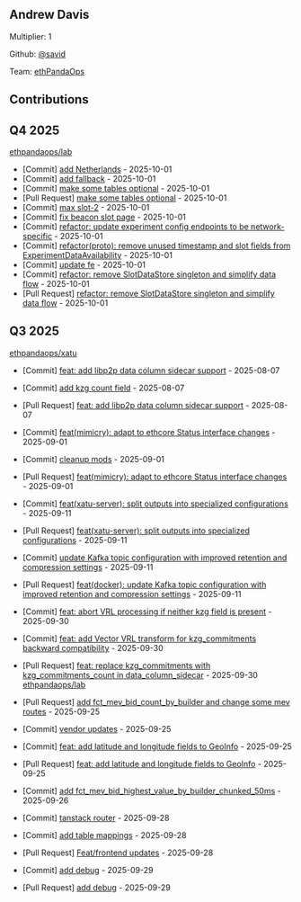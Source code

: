 
## Andrew Davis
Multiplier: 1

Github: [@savid](https://github.com/savid)

Team: [ethPandaOps](https://github.com/ethpandaops)

## Contributions

## Q4 2025


[ethpandaops/lab](https://github.com/ethpandaops/lab)
* [Commit] [add Netherlands](https://github.com/ethpandaops/lab/commit/3a3745d79fe02960dc4dca58c2fdfd03a337e9b0) - 2025-10-01
* [Commit] [add fallback](https://github.com/ethpandaops/lab/commit/d6d8e27549b66b6c6fac629b9612ad03e7acd46a) - 2025-10-01
* [Commit] [make some tables optional](https://github.com/ethpandaops/lab/commit/bd576a37eb21a70f10c9ab1f9a2e9e76d3623bfc) - 2025-10-01
* [Pull Request] [make some tables optional](https://github.com/ethpandaops/lab/pull/114) - 2025-10-01
* [Commit] [max slot-2](https://github.com/ethpandaops/lab/commit/6f5ec78fe4b0b2f156b96f3a206cdb318a52a755) - 2025-10-01
* [Commit] [fix beacon slot page](https://github.com/ethpandaops/lab/commit/8eeb2714e2a451d1239d4420bd5106b0cf098338) - 2025-10-01
* [Commit] [refactor: update experiment config endpoints to be network-specific](https://github.com/ethpandaops/lab/commit/d9a8c997bee656bada179a39cdebc50413630adf) - 2025-10-01
* [Commit] [refactor(proto): remove unused timestamp and slot fields from ExperimentDataAvailability](https://github.com/ethpandaops/lab/commit/2cb65b9ab7da9e64e65912a4c8fdb400e1588baf) - 2025-10-01
* [Commit] [update fe](https://github.com/ethpandaops/lab/commit/e24ec3d35b289b875f7ab6ea0c6d40298ce561d5) - 2025-10-01
* [Commit] [refactor: remove SlotDataStore singleton and simplify data flow](https://github.com/ethpandaops/lab/commit/25fc486e0a3259e64cae3dca35e438922a339ea3) - 2025-10-01
* [Pull Request] [refactor: remove SlotDataStore singleton and simplify data flow](https://github.com/ethpandaops/lab/pull/110) - 2025-10-01
## Q3 2025

[ethpandaops/xatu](https://github.com/ethpandaops/xatu)
* [Commit] [feat: add libp2p data column sidecar support](https://github.com/ethpandaops/xatu/commit/725538571db7f680b2201a1df0be580769742859) - 2025-08-07
* [Commit] [add kzg count field](https://github.com/ethpandaops/xatu/commit/700ab600da20a196c117c6e735e8404536390c86) - 2025-08-07
* [Pull Request] [feat: add libp2p data column sidecar support](https://github.com/ethpandaops/xatu/pull/619) - 2025-08-07
* [Commit] [feat(mimicry): adapt to ethcore Status interface changes](https://github.com/ethpandaops/xatu/commit/d98d82dd6d3253f9e35c0f943e5527bc4d7cf5b4) - 2025-09-01
* [Commit] [cleanup mods](https://github.com/ethpandaops/xatu/commit/0571d46e16935ca8611d61a011e42e50229d5b86) - 2025-09-01
* [Pull Request] [feat(mimicry): adapt to ethcore Status interface changes](https://github.com/ethpandaops/xatu/pull/643) - 2025-09-01
* [Commit] [feat(xatu-server): split outputs into specialized configurations](https://github.com/ethpandaops/xatu/commit/0ae36dedea87245aa82ba235551a5615547ad87f) - 2025-09-11
* [Pull Request] [feat(xatu-server): split outputs into specialized configurations](https://github.com/ethpandaops/xatu/pull/650) - 2025-09-11
* [Commit] [update Kafka topic configuration with improved retention and compression settings](https://github.com/ethpandaops/xatu/commit/55cebf94cfe7f532a794a9f7195d3b28a404d0b7) - 2025-09-11
* [Pull Request] [feat(docker): update Kafka topic configuration with improved retention and compression settings](https://github.com/ethpandaops/xatu/pull/652) - 2025-09-11

* [Commit] [feat: abort VRL processing if neither kzg field is present](https://github.com/ethpandaops/xatu/commit/0668806911f5c233a9748908be327fe5fdf3c82f) - 2025-09-30
* [Commit] [feat: add Vector VRL transform for kzg_commitments backward compatibility](https://github.com/ethpandaops/xatu/commit/dccfc7957299541af116eccec0ed91a591f83d3b) - 2025-09-30
* [Pull Request] [feat: replace kzg_commitments with kzg_commitments_count in data_column_sidecar](https://github.com/ethpandaops/xatu/pull/663) - 2025-09-30
[ethpandaops/lab](https://github.com/ethpandaops/lab)
* [Pull Request] [add fct_mev_bid_count_by_builder and change some mev routes](https://github.com/ethpandaops/lab/pull/93) - 2025-09-25
* [Commit] [vendor updates](https://github.com/ethpandaops/lab/commit/a16fec9e20ba8a5f55d675266bc3538d73e5ea8c) - 2025-09-25
* [Commit] [feat: add latitude and longitude fields to GeoInfo](https://github.com/ethpandaops/lab/commit/6978126cd28110f1f5ebe2b39dce31cb60d6a538) - 2025-09-25
* [Pull Request] [feat: add latitude and longitude fields to GeoInfo](https://github.com/ethpandaops/lab/pull/91) - 2025-09-25
* [Commit] [add fct_mev_bid_highest_value_by_builder_chunked_50ms](https://github.com/ethpandaops/lab/commit/5f18887df5db953d155bd32bcb9a8d2d992ca90a) - 2025-09-26
* [Commit] [tanstack router](https://github.com/ethpandaops/lab/commit/4e4d62393cffd3aadb65f16967fff4745e6647fa) - 2025-09-28
* [Commit] [add table mappings](https://github.com/ethpandaops/lab/commit/3ac25daf532d9e9def13a654d81f218d5da3a98a) - 2025-09-28
* [Pull Request] [Feat/frontend updates](https://github.com/ethpandaops/lab/pull/96) - 2025-09-28
* [Commit] [add debug](https://github.com/ethpandaops/lab/commit/708b12f1683fefaa47f66d5b5ddf5079dece345b) - 2025-09-29
* [Pull Request] [add debug](https://github.com/ethpandaops/lab/pull/97) - 2025-09-29
